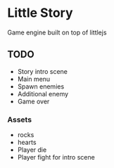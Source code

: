 # Little Story

Game engine built on top of littlejs

## TODO

- Story intro scene
- Main menu
- Spawn enemies
- Additional enemy
- Game over

### Assets

- rocks
- hearts
- Player die
- Player fight for intro scene
